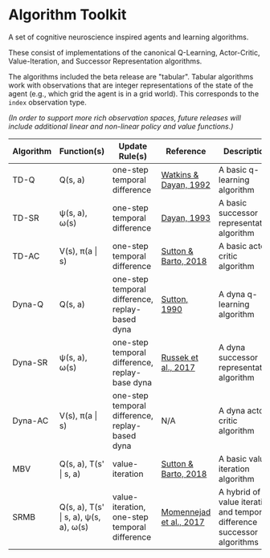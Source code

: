 # Algorithm Toolkit

A set of cognitive neuroscience inspired agents and learning algorithms.

These consist of implementations of the canonical Q-Learning, Actor-Critic, Value-Iteration, and Successor Representation algorithms.

The algorithms included the beta release are "tabular". Tabular algorithms work with observations that are integer representations of the state of the agent (e.g., which grid the agent is in a grid world). This corresponds to the `index` observation type. 

*(In order to support more rich observation spaces, future releases will include additional linear and non-linear policy and value functions.)*

| Algorithm | Function(s) | Update Rule(s) | Reference | Description | Code Link |
| --- | --- | --- | --- | --- | --- |
| TD-Q | Q(s, a) | one-step temporal difference | [Watkins & Dayan, 1992](https://link.springer.com/article/10.1007/BF00992698) | A basic q-learning algorithm | [Code](./td_agents.py) |
| TD-SR | ψ(s, a), ω(s) | one-step temporal difference | [Dayan, 1993](https://ieeexplore.ieee.org/abstract/document/6795455) | A basic successor representation algorithm | [Code](./td_agents.py) |
| TD-AC | V(s), π(a \| s) | one-step temporal difference | [Sutton & Barto, 2018](http://incompleteideas.net/book/the-book-2nd.html) | A basic actor-critic algorithm | [Code](./td_agents.py) |
| Dyna-Q | Q(s, a) | one-step temporal difference, replay-based dyna | [Sutton, 1990](https://www.sciencedirect.com/science/article/pii/B9781558601413500304) | A dyna q-learning algorithm | [Code](./dyna_agents.py) |
| Dyna-SR | ψ(s, a), ω(s) | one-step temporal difference, replay-base dyna | [Russek et al., 2017](https://journals.plos.org/ploscompbiol/article?id=10.1371/journal.pcbi.1005768) | A dyna successor representation algorithm |[Code](./dyna_agents.py) |
| Dyna-AC | V(s), π(a \| s) | one-step temporal difference, replay-based dyna | N/A | A dyna actor-critic algorithm |[Code](./dyna_agents.py) |
| MBV | Q(s, a), T(s' \| s, a) | value-iteration | [Sutton & Barto, 2018](http://incompleteideas.net/book/the-book-2nd.html) | A basic value iteration algorithm | [Code](./mb_agents.py) |
| SRMB | Q(s, a), T(s' \| s, a), ψ(s, a), ω(s) | value-iteration, one-step temporal difference | [Momennejad et al., 2017](https://www.nature.com/articles/s41562-017-0180-8) | A hybrid of value iteration and temporal-difference successor algorithms | [Code](./mb_agents.py) |
